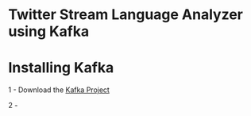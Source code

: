 # Twitter Stream Language Analyzer using Kafka

# Installing Kafka

1 - Download the [Kafka Project](https://www.apache.org/dyn/closer.cgi?path=/kafka/0.10.0.0/kafka-0.10.0.0-src.tgz)

2 - 

 

